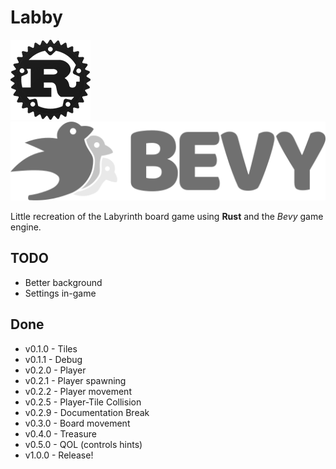 # Labby

![Rust logo](rust-logo.png)
![Bevy logo](bevy-logo.png)

Little recreation of the Labyrinth board game using **Rust** and the *Bevy* game engine.

## TODO
- Better background
- Settings in-game


## Done
- v0.1.0 - Tiles
- v0.1.1 - Debug
- v0.2.0 - Player
- v0.2.1 - Player spawning
- v0.2.2 - Player movement
- v0.2.5 - Player-Tile Collision
- v0.2.9 - Documentation Break
- v0.3.0 - Board movement
- v0.4.0 - Treasure
- v0.5.0 - QOL (controls hints)
- v1.0.0 - Release!